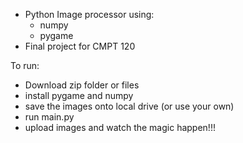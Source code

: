 - Python Image processor using:
    - numpy 
    - pygame 
- Final project for CMPT 120

To run:
- Download zip folder or files
- install pygame and numpy
- save the images onto local drive (or use your own)
- run main.py
- upload images and watch the magic happen!!!
